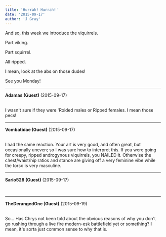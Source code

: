```yaml
---
title: 'Hurrah! Hurrah!'
date: '2015-09-17'
author: 'J Gray'
---
```


<p>And so, this week we introduce the viquirrels.</p><p>Part viking.</p><p>Part squirrel.</p><p>All ripped.</p><p>I mean, look at the abs on those dudes!</p><p>See you Monday!</p>

---
**Adamas (Guest)** (2015-09-17)

<br> I wasn't sure if they were 'Roided males or Ripped females. I mean those pecs!<br>

---
**Vombatidae (Guest)** (2015-09-17)

<br> I had the same reaction. Your art is very good, and often great, but occasionally uneven; so I was sure how to interpret this. If you were going for creepy, ripped androgynous viquirrels, you NAILED it. Otherwise the chest/waist/hip ratios and stance are giving off a very feminine vibe while the torso is very masculine.

---
**Sario528 (Guest)** (2015-09-17)

<br>

---
**TheDerangedOne (Guest)** (2015-09-19)

<br> So... Has Chrys not been told about the obvious reasons of why you don't go rushing through a live fire modern-esk battlefield yet or something? I mean, it's sorta just common sense to why that is.

